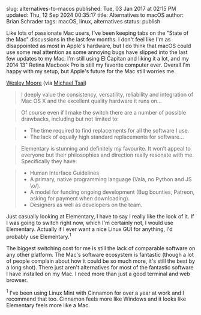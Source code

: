 slug: alternatives-to-macos
published: Tue, 03 Jan 2017 at 02:15 PM
updated: Thu, 12 Sep 2024 00:35:17 
title: Alternatives to macOS
author: Brian Schrader
tags: macOS, linux, alternatives
status: publish

Like lots of passionate Mac users, I've been keeping tabs on the "State of the Mac" discussions in the last few months. I don't feel like I'm as disappointed as most in Apple's hardware, but I do think that macOS could use some real attention as some annoying bugs have slipped into the last few updates to my Mac. I'm still using El Capitan and liking it a lot, and my 2014 13" Retina Macbook Pro is still my favorite computer ever. Overall I'm happy with my setup, but Apple's future for the Mac still worries me.

[Wesley Moore][alts] (via [Michael Tsai][mtsai])

> I deeply value the consistency, versatility, reliability and integration of Mac OS X and the excellent quality hardware it runs on...

> Of course even if I make the switch there are a number of possible drawbacks, including but not limited to:

> - The time required to find replacements for all the software I use.
> - The lack of equally high standard replacements for software...

> Elementary is stunning and definitely my favourite. It won’t appeal to everyone but their philosophies and direction really resonate with me. Specifically they have:

> - Human Interface Guidelines
> - A primary, native programming language (Vala, no Python and JS \o/).
> - A model for funding ongoing development (Bug bounties, Patreon, asking for payment when downloading).
> - Designers as well as developers on the team.

Just casually looking at Elementary, I have to say I really like the look of it. If I was going to switch right now, which I'm certainly not, I would use Elementary. Actually if I ever want a nice Linux GUI for anything, I'd probably use Elementary.<sup>1</sup>

The biggest switching cost for me is still the lack of comparable software on any other platform. The Mac's software ecosystem is fantastic (though a lot of people complain about how it could be so much more, it's still the best by a long shot). There just aren't alternatives for most of the fantastic software I have installed on my Mac. I need more than just a good terminal and web browser.

<div class="footnote">
<sup>1</sup> I've been using Linux Mint with Cinnamon for over a year at work and I recommend that too. Cinnamon feels more like Windows and it looks like Elementary feels more like a Mac.</div>

[alts]: //bitcannon.net/post/finding-an-alternative-to-mac-os-x/
[mtsai]: //mjtsai.com/blog/2017/01/03/finding-an-alternative-to-mac-os-x/
